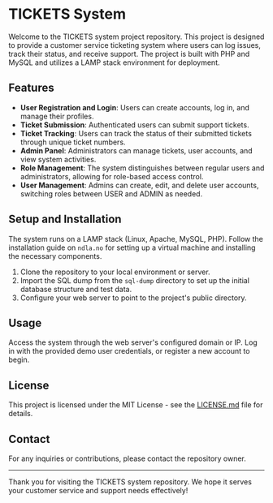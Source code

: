 
# TICKETS System

Welcome to the TICKETS system project repository. This project is designed to provide a customer service ticketing system where users can log issues, track their status, and receive support. The project is built with PHP and MySQL and utilizes a LAMP stack environment for deployment.

## Features

- **User Registration and Login**: Users can create accounts, log in, and manage their profiles.
- **Ticket Submission**: Authenticated users can submit support tickets.
- **Ticket Tracking**: Users can track the status of their submitted tickets through unique ticket numbers.
- **Admin Panel**: Administrators can manage tickets, user accounts, and view system activities.
- **Role Management**: The system distinguishes between regular users and administrators, allowing for role-based access control.
- **User Management**: Admins can create, edit, and delete user accounts, switching roles between USER and ADMIN as needed.

## Setup and Installation

The system runs on a LAMP stack (Linux, Apache, MySQL, PHP). Follow the installation guide on `ndla.no` for setting up a virtual machine and installing the necessary components.

1. Clone the repository to your local environment or server.
2. Import the SQL dump from the `sql-dump` directory to set up the initial database structure and test data.
3. Configure your web server to point to the project's public directory.

## Usage

Access the system through the web server's configured domain or IP. Log in with the provided demo user credentials, or register a new account to begin.


## License

This project is licensed under the MIT License - see the [LICENSE.md](LICENSE) file for details.

## Contact

For any inquiries or contributions, please contact the repository owner.

---

Thank you for visiting the TICKETS system repository. We hope it serves your customer service and support needs effectively!

